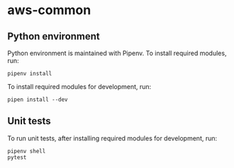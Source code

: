 # aws-common
## Python environment
Python environment is maintained with Pipenv. To install required modules, run:

```
pipenv install
```

To install required modules for development, run:
```
pipen install --dev
```

## Unit tests
To run unit tests, after installing required modules for development, run:
```
pipenv shell
pytest
```

